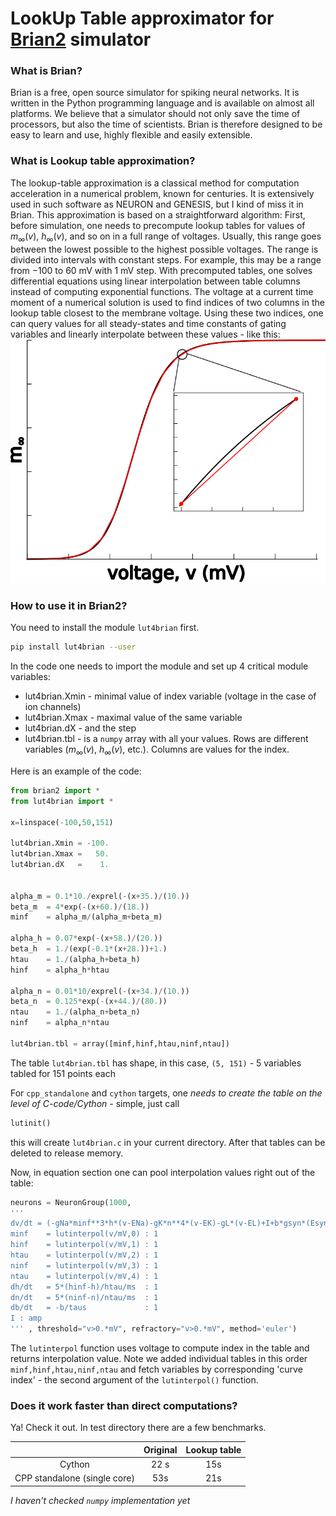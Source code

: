 # LookUp Table approximator for [Brian2](https://briansimulator.org/) simulator

### What is Brian?
Brian is a free, open source simulator for spiking neural networks. It is written in the Python programming language and is available on almost all platforms. We believe that a simulator should not only save the time of processors, but also the time of scientists. Brian is therefore designed to be easy to learn and use, highly flexible and easily extensible.

### What is Lookup table approximation?
The lookup-table approximation is a classical method for computation acceleration in a numerical problem, known for centuries. 
It is extensively used in such software as NEURON and GENESIS, but I kind of miss it in Brian. 
This approximation is based on a straightforward algorithm: 
First, before simulation, one needs to precompute lookup tables for values of $m_\infty(v)$, $h_\infty(v)$, and so on in a full range of voltages. 
Usually, this range goes between the lowest possible to the highest possible voltages.
The range is divided into intervals with constant steps.
For example, this may be a range from −100 to 60 mV with 1 mV step. 
With precomputed tables, one solves differential equations using linear interpolation between table columns instead of computing exponential functions. 
The voltage at a current time moment of a numerical solution is used to find indices of two columns in the lookup table closest to the membrane voltage.
Using these two indices, one can query values for all steady-states and time constants of gating variables and linearly interpolate between
these values - like this:
![Illustration of lookup table approximation, as a linear interpolation between values in the table (red lines at the base of each arch). ](images/SP-Figure1.jpg)


### How to use it in Brian2?
You need to install the module `lut4brian` first.
```bash
pip install lut4brian --user
```
In the code one needs to import the module and set up 4 critical module variables:

- lut4brian.Xmin - minimal value of index variable (voltage in the case of ion channels)
- lut4brian.Xmax - maximal value of the same variable
- lut4brian.dX   - and the step
- lut4brian.tbl  - is a `numpy` array with all your values. Rows are different variables ($m_\infty(v)$, $h_\infty(v)$, etc.). Columns are values for the index.

Here is an example of the code:

```python
from brian2 import *
from lut4brian import *

x=linspace(-100,50,151)

lut4brian.Xmin = -100.
lut4brian.Xmax =   50.
lut4brian.dX   =    1.


alpha_m = 0.1*10./exprel(-(x+35.)/(10.))
beta_m  = 4*exp(-(x+60.)/(18.))
minf    = alpha_m/(alpha_m+beta_m)

alpha_h = 0.07*exp(-(x+58.)/(20.))
beta_h  = 1./(exp(-0.1*(x+28.))+1.)
htau    = 1./(alpha_h+beta_h)
hinf    = alpha_h*htau

alpha_n = 0.01*10/exprel(-(x+34.)/(10.))
beta_n  = 0.125*exp(-(x+44.)/(80.))
ntau    = 1./(alpha_n+beta_n)
ninf    = alpha_n*ntau

lut4brian.tbl = array([minf,hinf,htau,ninf,ntau])
```
The table `lut4brian.tbl` has shape, in this case, `(5, 151)` - 5 variables tabled for 151 points each

For `cpp_standalone` and `cython` targets, one _needs to create the table on the level of C-code/Cython_ - simple, just call
```python
lutinit()
```
this will create `lut4brian.c` in your current directory. After that tables can be deleted to release memory.

Now, in equation section one can pool interpolation values right out of the table:
```python
neurons = NeuronGroup(1000, 
'''
dv/dt = (-gNa*minf**3*h*(v-ENa)-gK*n**4*(v-EK)-gL*(v-EL)+I+b*gsyn*(Esyn-v))/Cm : volt
minf    = lutinterpol(v/mV,0) : 1
hinf    = lutinterpol(v/mV,1) : 1
htau    = lutinterpol(v/mV,2) : 1
ninf    = lutinterpol(v/mV,3) : 1
ntau    = lutinterpol(v/mV,4) : 1
dh/dt   = 5*(hinf-h)/htau/ms  : 1
dn/dt   = 5*(ninf-n)/ntau/ms  : 1
db/dt   = -b/taus             : 1
I : amp
''' , threshold="v>0.*mV", refractory="v>0.*mV", method='euler')

```
The `lutinterpol` function uses voltage to compute index in the table and returns interpolation value.
Note we added individual tables in this order `minf,hinf,htau,ninf,ntau` and fetch variables by corresponding 'curve index' - the second argument of the `lutinterpol()` function.

### Does it work faster than direct computations?

Ya! Check it out. In test directory there are a few benchmarks.

|       | Original   | Lookup table                 |
|:-----:|:----------:|:----------------------------:|
|Cython |22 s        |15s
|CPP standalone (single core) | 53s | 21s |

*I haven't checked `numpy` implementation yet*
